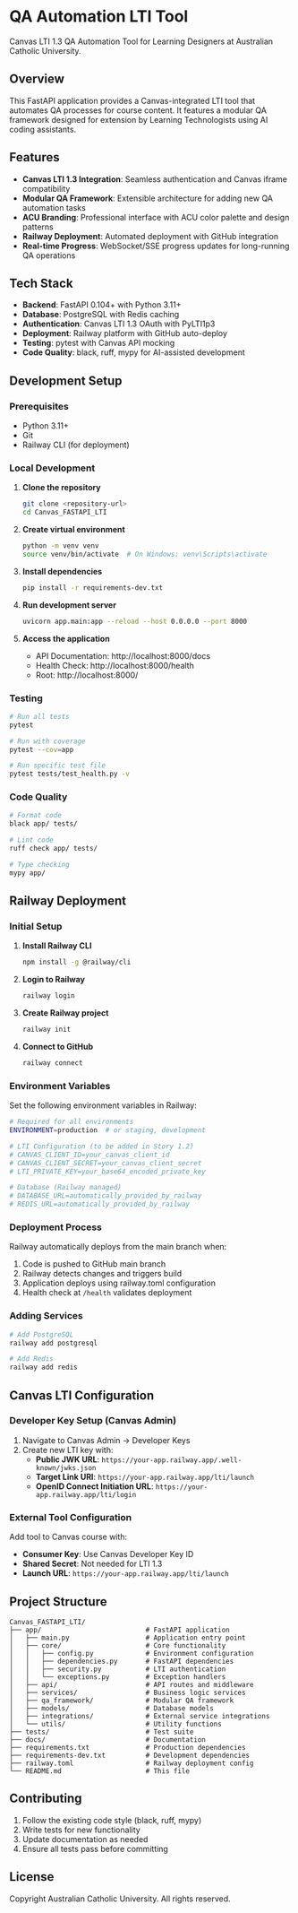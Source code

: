# QA Automation LTI Tool

Canvas LTI 1.3 QA Automation Tool for Learning Designers at Australian Catholic University.

## Overview

This FastAPI application provides a Canvas-integrated LTI tool that automates QA processes for course content. It features a modular QA framework designed for extension by Learning Technologists using AI coding assistants.

## Features

- **Canvas LTI 1.3 Integration**: Seamless authentication and Canvas iframe compatibility
- **Modular QA Framework**: Extensible architecture for adding new QA automation tasks  
- **ACU Branding**: Professional interface with ACU color palette and design patterns
- **Railway Deployment**: Automated deployment with GitHub integration
- **Real-time Progress**: WebSocket/SSE progress updates for long-running QA operations

## Tech Stack

- **Backend**: FastAPI 0.104+ with Python 3.11+
- **Database**: PostgreSQL with Redis caching
- **Authentication**: Canvas LTI 1.3 OAuth with PyLTI1p3
- **Deployment**: Railway platform with GitHub auto-deploy
- **Testing**: pytest with Canvas API mocking
- **Code Quality**: black, ruff, mypy for AI-assisted development

## Development Setup

### Prerequisites

- Python 3.11+
- Git
- Railway CLI (for deployment)

### Local Development

1. **Clone the repository**
   ```bash
   git clone <repository-url>
   cd Canvas_FASTAPI_LTI
   ```

2. **Create virtual environment**
   ```bash
   python -m venv venv
   source venv/bin/activate  # On Windows: venv\Scripts\activate
   ```

3. **Install dependencies**
   ```bash
   pip install -r requirements-dev.txt
   ```

4. **Run development server**
   ```bash
   uvicorn app.main:app --reload --host 0.0.0.0 --port 8000
   ```

5. **Access the application**
   - API Documentation: http://localhost:8000/docs
   - Health Check: http://localhost:8000/health
   - Root: http://localhost:8000/

### Testing

```bash
# Run all tests
pytest

# Run with coverage
pytest --cov=app

# Run specific test file
pytest tests/test_health.py -v
```

### Code Quality

```bash
# Format code
black app/ tests/

# Lint code
ruff check app/ tests/

# Type checking
mypy app/
```

## Railway Deployment

### Initial Setup

1. **Install Railway CLI**
   ```bash
   npm install -g @railway/cli
   ```

2. **Login to Railway**
   ```bash
   railway login
   ```

3. **Create Railway project**
   ```bash
   railway init
   ```

4. **Connect to GitHub**
   ```bash
   railway connect
   ```

### Environment Variables

Set the following environment variables in Railway:

```bash
# Required for all environments
ENVIRONMENT=production  # or staging, development

# LTI Configuration (to be added in Story 1.2)
# CANVAS_CLIENT_ID=your_canvas_client_id
# CANVAS_CLIENT_SECRET=your_canvas_client_secret
# LTI_PRIVATE_KEY=your_base64_encoded_private_key

# Database (Railway managed)
# DATABASE_URL=automatically_provided_by_railway
# REDIS_URL=automatically_provided_by_railway
```

### Deployment Process

Railway automatically deploys from the main branch when:
1. Code is pushed to GitHub main branch
2. Railway detects changes and triggers build
3. Application deploys using railway.toml configuration
4. Health check at `/health` validates deployment

### Adding Services

```bash
# Add PostgreSQL
railway add postgresql

# Add Redis
railway add redis
```

## Canvas LTI Configuration

### Developer Key Setup (Canvas Admin)

1. Navigate to Canvas Admin → Developer Keys
2. Create new LTI key with:
   - **Public JWK URL**: `https://your-app.railway.app/.well-known/jwks.json`
   - **Target Link URI**: `https://your-app.railway.app/lti/launch`
   - **OpenID Connect Initiation URL**: `https://your-app.railway.app/lti/login`

### External Tool Configuration

Add tool to Canvas course with:
- **Consumer Key**: Use Canvas Developer Key ID
- **Shared Secret**: Not needed for LTI 1.3
- **Launch URL**: `https://your-app.railway.app/lti/launch`

## Project Structure

```
Canvas_FASTAPI_LTI/
├── app/                          # FastAPI application
│   ├── main.py                   # Application entry point
│   ├── core/                     # Core functionality
│   │   ├── config.py             # Environment configuration
│   │   ├── dependencies.py       # FastAPI dependencies
│   │   ├── security.py           # LTI authentication
│   │   └── exceptions.py         # Exception handlers
│   ├── api/                      # API routes and middleware
│   ├── services/                 # Business logic services
│   ├── qa_framework/             # Modular QA framework
│   ├── models/                   # Database models
│   ├── integrations/             # External service integrations
│   └── utils/                    # Utility functions
├── tests/                        # Test suite
├── docs/                         # Documentation
├── requirements.txt              # Production dependencies
├── requirements-dev.txt          # Development dependencies
├── railway.toml                  # Railway deployment config
└── README.md                     # This file
```

## Contributing

1. Follow the existing code style (black, ruff, mypy)
2. Write tests for new functionality
3. Update documentation as needed
4. Ensure all tests pass before committing

## License

Copyright Australian Catholic University. All rights reserved. 